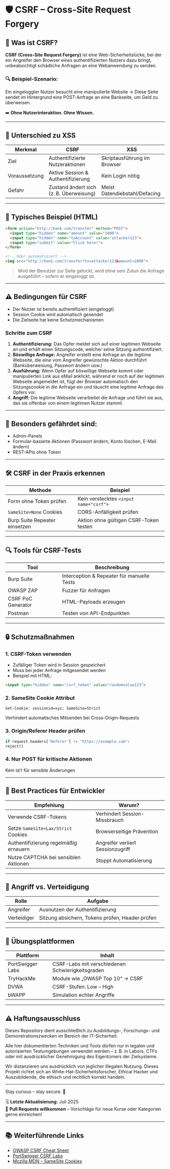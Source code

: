 # 🛡️ CSRF – Cross-Site Request Forgery

## 📘 Was ist CSRF?

**CSRF (Cross-Site Request Forgery)** ist eine Web-Sicherheitslücke, bei der ein Angreifer den Browser eines authentifizierten Nutzers dazu bringt, unbeabsichtigt schädliche Anfragen an eine Webanwendung zu senden.

### 🔍 Beispiel-Szenario:

Ein eingeloggter Nutzer besucht eine manipulierte Website → Diese Seite sendet im Hintergrund eine POST-Anfrage an eine Bankseite, um Geld zu überweisen.

➡️ **Ohne Nutzerinteraktion. Ohne Wissen.**

---

## 🔗 Unterschied zu XSS

| Merkmal     | CSRF                                | XSS                              |
|-------------|-------------------------------------|----------------------------------|
| Ziel        | Authentifizierte Nutzeraktionen     | Skriptausführung im Browser      |
| Voraussetzung | Aktive Session & Authentifizierung | Kein Login nötig                 |
| Gefahr      | Zustand ändert sich (z. B. Überweisung) | Meist Datendiebstahl/Defacing |

---

## 🧪 Typisches Beispiel (HTML)

```html
<form action="http://bank.com/transfer" method="POST">
  <input type="hidden" name="amount" value="1000">
  <input type="hidden" name="toAccount" value="attacker123">
  <input type="submit" value="Click here!">
</form>

<!-- Oder automatisiert -->
<img src="http://bank.com/transfer?to=attacker123&amount=1000">
```
> Wird der Benutzer zur Seite gelockt, wird ohne sein Zutun die Anfrage ausgeführt – sofern er eingeloggt ist.

---

## ⚠️ Bedingungen für CSRF

- Der Nutzer ist bereits authentifiziert (eingeloggt)
- Session Cookie wird automatisch gesendet
- Die Zielseite hat keine Schutzmechanismen

### Schritte zum CSRF
1. **Authentifizierung:** Das Opfer meldet sich auf einer legitimen Webseite an und erhält einen Sitzungscode, welcher seine Sitzung authentifiziert.
2. **Böswillige Anfrage:** Angreifer erstellt eine Anfrage an die legitime Webseite, die eine vom Angreifer gewünschte Aktion durchführt (Banküberweisung, Passwort ändern usw.)
3. **Ausführung:** Wenn Opfer auf böswillige Webseite kommt oder manipulierten Link aus eMail anklickt, während er noch auf der legitimen Webseite angemeldet ist, fügt der Browser automatisch den Sitzungscookie in die Anfrage ein und täuscht eine legitime Anfrage des Opfers vor.
4. **Angriff:** Die legitime Webseite verarbeitet die Anfrage und führt sie aus, das sie offenbar von einem legitimen Nutzer stammt.


----

## 📌 Besonders gefährdet sind:

- Admin-Panels
- Formular-basierte Aktionen (Passwort ändern, Konto löschen, E-Mail ändern)
- REST-APIs ohne Token

---

## 🛠️ CSRF in der Praxis erkennen

| Methode                       | Beispiel                               |
| ----------------------------- | -------------------------------------- |
| Form ohne Token prüfen        | Kein verstecktes `<input name="csrf">` |
| `SameSite=None` Cookies       | CORS-Anfälligkeit prüfen               |
| Burp Suite Repeater einsetzen | Aktion ohne gültigen CSRF-Token testen |

---

## 🔍 Tools für CSRF-Tests

| Tool               | Beschreibung                               |
| ------------------ | ------------------------------------------ |
| Burp Suite         | Interception & Repeater für manuelle Tests |
| OWASP ZAP          | Fuzzer für Anfragen                        |
| CSRF PoC Generator | HTML-Payloads erzeugen                     |
| Postman            | Testen von API-Endpunkten                  |

--- 

## 🔒 Schutzmaßnahmen

### 1. CSRF-Token verwenden

- Zufälliger Token wird in Session gespeichert
- Muss bei jeder Anfrage mitgesendet werden
- Beispiel mit HTML:
```html
<input type="hidden" name="csrf_token" value="randomvalue123">
```

### 2. SameSite Cookie Attribut
```http
Set-Cookie: sessionid=xyz; SameSite=Strict
```

Verhindert automatisches Mitsenden bei Cross-Origin-Requests

### 3. Origin/Referer Header prüfen

```python
if request.headers['Referer'] != "https://example.com":
reject()
```

### 4. Nur POST für kritische Aktionen

Kein `GET` für sensible Änderungen

---

## 🧠 Best Practices für Entwickler

| Empfehlung                            | Warum?                            |
| ------------------------------------- | --------------------------------- |
| Verwende CSRF-Tokens                  | Verhindert Session-Missbrauch     |
| Setze `SameSite=Lax/Strict` Cookies   | Browserseitige Prävention         |
| Authentifizierung regelmäßig erneuern | Angreifer verliert Sessionzugriff |
| Nutze CAPTCHA bei sensiblen Aktionen  | Stoppt Automatisierung            |

---

## 🎯 Angriff vs. Verteidigung

| Rolle       | Aufgabe                                         |
| ----------- | ----------------------------------------------- |
| Angreifer   | Ausnutzen der Authentifizierung                 |
| Verteidiger | Sitzung absichern, Tokens prüfen, Header prüfen |

---

## 🧪 Übungsplattformen

| Plattform        | Inhalt                                           |
| ---------------- | ------------------------------------------------ |
| PortSwigger Labs | CSRF-Labs mit verschiedenen Schwierigkeitsgraden |
| TryHackMe        | Module wie „OWASP Top 10“ → CSRF                 |
| DVWA             | CSRF-Stufen: Low – High                          |
| bWAPP            | Simulation echter Angriffe                       |

---

## ⚠️ Haftungsausschluss

Dieses Repository dient ausschließlich zu Ausbildungs-, Forschungs- und Demonstrationszwecken im Bereich der IT-Sicherheit.

Alle hier dokumentierten Techniken und Tools dürfen nur in legalen und autorisierten Testumgebungen verwendet werden – z. B. in Labors, CTFs oder mit ausdrücklicher Genehmigung des Eigentümers der Zielsysteme.

Wir distanzieren uns ausdrücklich von jeglicher illegalen Nutzung.
Dieses Projekt richtet sich an White-Hat-Sicherheitsforscher, Ethical Hacker und Auszubildende, die ethisch und rechtlich korrekt handeln.

--- 

Stay curious – stay secure. 🔐

🗓️ **Letzte Aktualisierung:** Juli 2025  
🤝 **Pull Requests willkommen** – Vorschläge für neue Kurse oder Kategorien gerne einreichen!

---

## 📚 Weiterführende Links

- [OWASP CSRF Cheat Sheet](https://cheatsheetseries.owasp.org/cheatsheets/Cross-Site_Request_Forgery_Prevention_Cheat_Sheet.html)
- [PortSwigger CSRF Labs](https://portswigger.net/web-security/csrf)
- [Mozilla MDN – SameSite Cookies](https://developer.mozilla.org/en-US/docs/Web/HTTP/Reference/Headers/Set-Cookie#samesitesamesite-value)
